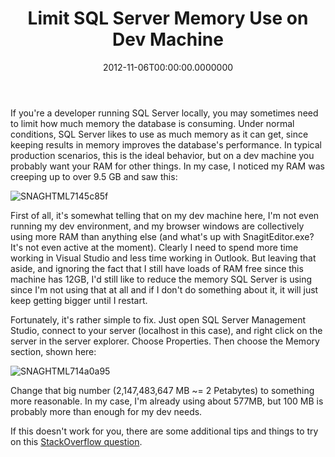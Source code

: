 ﻿---
title: Limit SQL Server Memory Use on Dev Machine
date: "2012-11-06T00:00:00.0000000"
featuredImage: /img/limit-sql-server-memory-use-on-dev-machines.png
---

If you're a developer running SQL Server locally, you may sometimes need to limit how much memory the database is consuming. Under normal conditions, SQL Server likes to use as much memory as it can get, since keeping results in memory improves the database's performance. In typical production scenarios, this is the ideal behavior, but on a dev machine you probably want your RAM for other things. In my case, I noticed my RAM was creeping up to over 9.5 GB and saw this:

![SNAGHTML7145c85f](/img/SNAGHTML7145c85f_1.png "SNAGHTML7145c85f")

First of all, it's somewhat telling that on my dev machine here, I'm not even running my dev environment, and my browser windows are collectively using more RAM than anything else (and what's up with SnagitEditor.exe? It's not even active at the moment). Clearly I need to spend more time working in Visual Studio and less time working in Outlook. But leaving that aside, and ignoring the fact that I still have loads of RAM free since this machine has 12GB, I'd still like to reduce the memory SQL Server is using since I'm not using that at all and if I don't do something about it, it will just keep getting bigger until I restart.

Fortunately, it's rather simple to fix. Just open SQL Server Management Studio, connect to your server (localhost in this case), and right click on the server in the server explorer. Choose Properties. Then choose the Memory section, shown here:

![SNAGHTML714a0a95](/img/SNAGHTML714a0a95_1.png"SNAGHTML714a0a95")

Change that big number (2,147,483,647 MB ~= 2 Petabytes) to something more reasonable. In my case, I'm already using about 577MB, but 100 MB is probably more than enough for my dev needs.

If this doesn't work for you, there are some additional tips and things to try on this [StackOverflow question](http://stackoverflow.com/questions/856575/sql-server-2008-takes-up-a-lot-of-memory).

